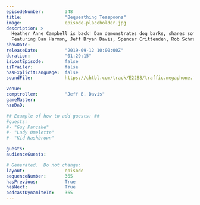 ```yaml
---
episodeNumber:        348
title:                "Bequeathing Teaspoons"
image:                episode-placeholder.jpg
description: >
  Heather Anne Campbell is back! Dan demonstrates dog barks, shares some goat facts, interrupts Schrab, and sadly announces the end of the podcast. 
  Featuring Dan Harmon, Jeff Bryan Davis, Spencer Crittenden, Rob Schrab and Heather Anne Campbell.
showDate:             
releaseDate:          "2019-09-12 10:00:00Z"
duration:             "01:29:15"
isLostEpisode:        false
isTrailer:            false
hasExplicitLanguage:  false
soundFile:            https://chtbl.com/track/E2288/traffic.megaphone.fm/STA3547974571.mp3?updated=1596572357

venue:                
comptroller:          "Jeff B. Davis"
gameMaster:           
hasDnD:               

## Example of how to add guests: ##
#guests:
#- "Guy Pancake"
#- "Lady Omelette"
#- "Kid Hashbrown"

guests:
audienceGuests:

# Generated.  Do not change:
layout:               episode
sequenceNumber:       365
hasPrevious:          True
hasNext:              True
podcastDynamiteId:    365
---
```


<!-- The episode description will be rendered here -->
<!-- Add your content below here -->

